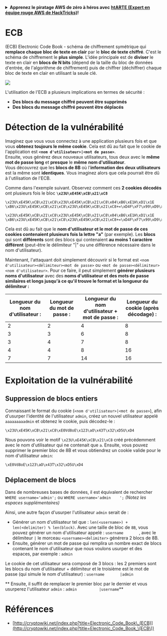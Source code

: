 <details>

<summary><strong>Apprenez le piratage AWS de zéro à héros avec</strong> <a href="https://training.hacktricks.xyz/courses/arte"><strong>htARTE (Expert en équipe rouge AWS de HackTricks)</strong></a><strong>!</strong></summary>

Autres façons de soutenir HackTricks :

* Si vous souhaitez voir votre **entreprise annoncée dans HackTricks** ou **télécharger HackTricks en PDF**, consultez les [**PLANS D'ABONNEMENT**](https://github.com/sponsors/carlospolop)!
* Obtenez le [**swag officiel PEASS & HackTricks**](https://peass.creator-spring.com)
* Découvrez [**La famille PEASS**](https://opensea.io/collection/the-peass-family), notre collection exclusive de [**NFTs**](https://opensea.io/collection/the-peass-family)
* **Rejoignez le** 💬 [**groupe Discord**](https://discord.gg/hRep4RUj7f) ou le [**groupe Telegram**](https://t.me/peass) ou **suivez-nous** sur **Twitter** 🐦 [**@hacktricks_live**](https://twitter.com/hacktricks_live)**.**
* **Partagez vos astuces de piratage en soumettant des PR aux** [**HackTricks**](https://github.com/carlospolop/hacktricks) et [**HackTricks Cloud**](https://github.com/carlospolop/hacktricks-cloud) dépôts GitHub.

</details>


# ECB

(ECB) Electronic Code Book - schéma de chiffrement symétrique qui **remplace chaque bloc de texte en clair** par le **bloc de texte chiffré**. C'est le schéma de chiffrement le **plus simple**. L'idée principale est de **diviser** le texte en clair en **blocs de N bits** (dépend de la taille du bloc de données d'entrée, de l'algorithme de chiffrement) puis de chiffrer (déchiffrer) chaque bloc de texte en clair en utilisant la seule clé.

![](https://upload.wikimedia.org/wikipedia/commons/thumb/e/e6/ECB_decryption.svg/601px-ECB_decryption.svg.png)

L'utilisation de l'ECB a plusieurs implications en termes de sécurité :

* **Des blocs du message chiffré peuvent être supprimés**
* **Des blocs du message chiffré peuvent être déplacés**

# Détection de la vulnérabilité

Imaginez que vous vous connectez à une application plusieurs fois et que vous **obtenez toujours le même cookie**. Cela est dû au fait que le cookie de l'application est **`<nom d'utilisateur>|<mot de passe>`**.\
Ensuite, vous générez deux nouveaux utilisateurs, tous deux avec le **même mot de passe long** et **presque** le **même** **nom d'utilisateur**.\
Vous découvrez que les **blocs de 8B** où l'**information des deux utilisateurs** est la même sont **identiques**. Vous imaginez alors que cela pourrait être dû à l'utilisation de l'ECB.

Comme dans l'exemple suivant. Observez comment ces **2 cookies décodés** ont plusieurs fois le bloc **`\x23U\xE45K\xCB\x21\xC8`**
```
\x23U\xE45K\xCB\x21\xC8\x23U\xE45K\xCB\x21\xC8\x04\xB6\xE1H\xD1\x1E \xB6\x23U\xE45K\xCB\x21\xC8\x23U\xE45K\xCB\x21\xC8+=\xD4F\xF7\x99\xD9\xA9

\x23U\xE45K\xCB\x21\xC8\x23U\xE45K\xCB\x21\xC8\x04\xB6\xE1H\xD1\x1E \xB6\x23U\xE45K\xCB\x21\xC8\x23U\xE45K\xCB\x21\xC8+=\xD4F\xF7\x99\xD9\xA9
```
Cela est dû au fait que le **nom d'utilisateur et le mot de passe de ces cookies contenaient plusieurs fois la lettre "a"** (par exemple). Les **blocs** qui sont **différents** sont des blocs qui contenaient **au moins 1 caractère différent** (peut-être le délimiteur "|" ou une différence nécessaire dans le nom d'utilisateur).

Maintenant, l'attaquant doit simplement découvrir si le format est `<nom d'utilisateur><délimiteur><mot de passe>` ou `<mot de passe><délimiteur><nom d'utilisateur>`. Pour ce faire, il peut simplement **générer plusieurs noms d'utilisateur** avec des **noms d'utilisateur et des mots de passe similaires et longs jusqu'à ce qu'il trouve le format et la longueur du délimiteur :**

| Longueur du nom d'utilisateur : | Longueur du mot de passe : | Longueur du nom d'utilisateur + mot de passe : | Longueur du cookie (après décodage) : |
| ------------------------------- | -------------------------- | ------------------------------------------- | --------------------------------------- |
| 2                               | 2                          | 4                                           | 8                                       |
| 3                               | 3                          | 6                                           | 8                                       |
| 3                               | 4                          | 7                                           | 8                                       |
| 4                               | 4                          | 8                                           | 16                                      |
| 7                               | 7                          | 14                                          | 16                                      |

# Exploitation de la vulnérabilité

## Suppression de blocs entiers

Connaissant le format du cookie (`<nom d'utilisateur>|<mot de passe>`), afin d'usurper l'identité de l'utilisateur `admin`, créez un nouvel utilisateur appelé `aaaaaaaaadmin` et obtenez le cookie, puis décodez-le :
```
\x23U\xE45K\xCB\x21\xC8\xE0Vd8oE\x123\aO\x43T\x32\xD5U\xD4
```
Nous pouvons voir le motif `\x23U\xE45K\xCB\x21\xC8` créé précédemment avec le nom d'utilisateur qui ne contenait que `a`. Ensuite, vous pouvez supprimer le premier bloc de 8B et vous obtiendrez un cookie valide pour le nom d'utilisateur `admin`:
```
\xE0Vd8oE\x123\aO\x43T\x32\xD5U\xD4
```
## Déplacement de blocs

Dans de nombreuses bases de données, il est équivalent de rechercher `WHERE username='admin';` ou `WHERE username='admin    ';` _(Notez les espaces supplémentaires)_

Ainsi, une autre façon d'usurper l'utilisateur `admin` serait de :

* Générer un nom d'utilisateur tel que : `len(<username>) + len(<delimiter) % len(block)`. Avec une taille de bloc de `8B`, vous pouvez générer un nom d'utilisateur appelé : `username       `, avec le délimiteur `|` le morceau `<username><delimiter>` générera 2 blocs de 8B.
* Ensuite, générer un mot de passe qui remplira un nombre exact de blocs contenant le nom d'utilisateur que nous voulons usurper et des espaces, par exemple : `admin   `

Le cookie de cet utilisateur sera composé de 3 blocs : les 2 premiers sont les blocs du nom d'utilisateur + délimiteur et le troisième est le mot de passe (qui simule le nom d'utilisateur) : `username       |admin   `

** Ensuite, il suffit de remplacer le premier bloc par le dernier et vous usurperez l'utilisateur `admin` : `admin          |username`**

# Références

* [http://cryptowiki.net/index.php?title=Electronic_Code_Book\_(ECB)](http://cryptowiki.net/index.php?title=Electronic_Code_Book_\(ECB\))
